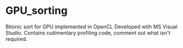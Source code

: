 # GPU_sorting
Bitonic sort for GPU implemented in OpenCL
Developed with MS Visual Studio.
Contains rudimentary profiling code, comment out what isn't required.
